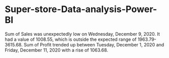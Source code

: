 # Super-store-Data-analysis-Power-BI

Sum of Sales was unexpectedly low on Wednesday, December 9, 2020. It had a value of 1008.55, which is outside the expected range of 1963.79-3615.68.
Sum of Profit trended up between Tuesday, December 1, 2020 and Friday, December 11, 2020 with a rise of 1063.68.
